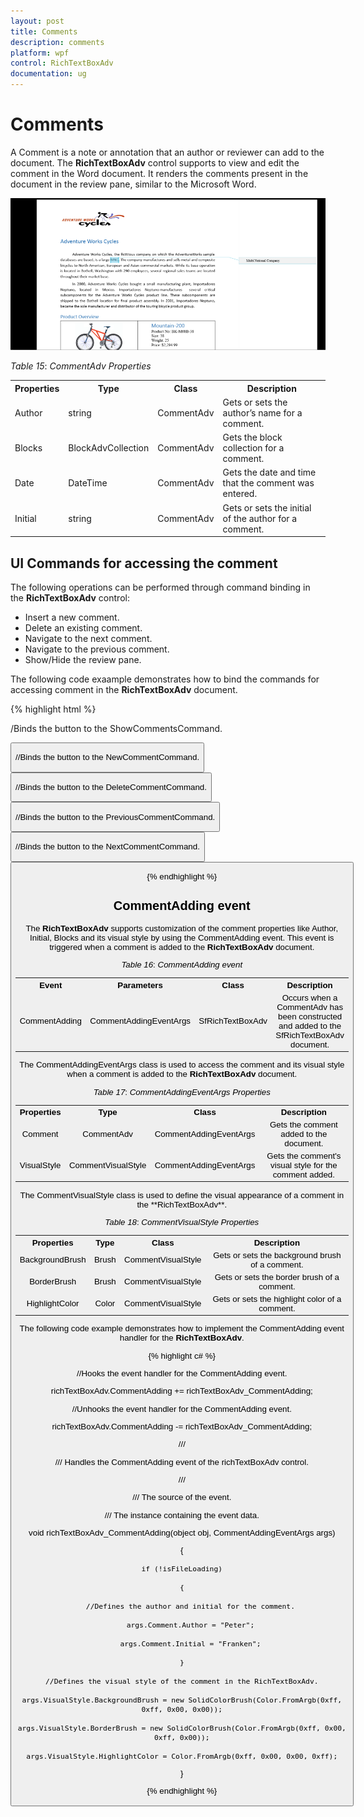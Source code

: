 ```yaml
---
layout: post
title: Comments
description: comments
platform: wpf
control: RichTextBoxAdv
documentation: ug
---
```


# Comments

A Comment is a note or annotation that an author or reviewer can add to the document. The **RichTextBoxAdv** control supports to view and edit the comment in the Word document. It renders the comments present in the document in the review pane, similar to the Microsoft Word.

![](Comments_images/Comments_img1.png)

_Table_ _15_: _CommentAdv Properties_

<table>
<tr>
<th>
Properties</th><th>
Type</th><th>
Class</th><th>
Description</th></tr>
<tr>
<td>
Author</td><td>
string</td><td>
CommentAdv</td><td>
Gets or sets the author’s name for a comment.</td></tr>
<tr>
<td>
Blocks</td><td>
BlockAdvCollection</td><td>
CommentAdv</td><td>
Gets the block collection for a comment.</td></tr>
<tr>
<td>
Date</td><td>
DateTime</td><td>
CommentAdv</td><td>
Gets the date and time that the comment was entered.</td></tr>
<tr>
<td>
Initial</td><td>
string</td><td>
CommentAdv</td><td>
Gets or sets the initial of the author for a comment.</td></tr>
</table>

## UI Commands for accessing the comment

The following operations can be performed through command binding in the **RichTextBoxAdv** control: 

* Insert a new comment.
* Delete an existing comment.
* Navigate to the next comment.
* Navigate to the previous comment.
* Show/Hide the review pane.

The following code exaample demonstrates how to bind the commands for accessing comment in the **RichTextBoxAdv** document. 

{% highlight html %}

/Binds the button to the ShowCommentsCommand.

<Button Content="Show Comments" Command="{Binding ElementName=richTextBoxAdv, Path=ShowCommentsCommand, Mode=TwoWay}" />

//Binds the button to the NewCommentCommand.

<Button Content="New Comment" Command="{Binding ElementName= richTextBoxAdv, Path=NewCommentCommand, Mode=TwoWay}" />

//Binds the button to the DeleteCommentCommand.

<Button Content="Delete Comment" Command="{Binding ElementName=richTextBoxAdv, Path=DeleteCommentCommand, Mode=TwoWay}"/>

//Binds the button to the PreviousCommentCommand.

<Button Content="Previous Comment" Command="{Binding ElementName=richTextBoxAdv, Path=PreviousCommentCommand, Mode=TwoWay}" />

//Binds the button to the NextCommentCommand.

<Button Content="Next Comment" Command="{Binding ElementName=richTextBoxAdv, Path=NextCommentCommand, Mode=TwoWay}" /> 

{% endhighlight %}

## CommentAdding event

The **RichTextBoxAdv** supports customization of the comment properties like Author, Initial, Blocks and its visual style by using the CommentAdding event. This event is triggered when a comment is added to the **RichTextBoxAdv** document.

_Table_ _16_: _CommentAdding event_

<table>
<tr>
<th>
Event</th><th>
Parameters</th><th>
Class</th><th>
Description</th></tr>
<tr>
<td>
CommentAdding</td><td>
CommentAddingEventArgs</td><td>
SfRichTextBoxAdv </td><td>
Occurs when a CommentAdv has been constructed and added to the SfRichTextBoxAdv document.</td></tr>
</table>

The CommentAddingEventArgs class is used to access the comment and its visual style when a comment is added to the **RichTextBoxAdv** document.

_Table_ _17_: _CommentAddingEventArgs Properties_

<table>
<tr>
<th>
Properties</th><th>
Type</th><th>
Class</th><th>
Description</th></tr>
<tr>
<td>
Comment</td><td>
CommentAdv</td><td>
CommentAddingEventArgs</td><td>
Gets the comment added to the document.</td></tr>
<tr>
<td>
VisualStyle</td><td>
CommentVisualStyle</td><td>
CommentAddingEventArgs</td><td>
Gets the comment's visual style for the comment added.</td></tr>
</table>
The CommentVisualStyle class is used to define the visual appearance of a comment in the **RichTextBoxAdv**.

_Table_ _18_: _CommentVisualStyle Properties_

<table>
<tr>
<th>
Properties</th><th>
Type</th><th>
Class</th><th>
Description</th></tr>
<tr>
<td>
BackgroundBrush</td><td>
Brush</td><td>
CommentVisualStyle</td><td>
Gets or sets the background brush of a comment.</td></tr>
<tr>
<td>
BorderBrush</td><td>
Brush</td><td>
CommentVisualStyle</td><td>
Gets or sets the border brush of a comment.</td></tr>
<tr>
<td>
HighlightColor</td><td>
Color</td><td>
CommentVisualStyle</td><td>
Gets or sets the highlight color of a comment.</td></tr>
</table>

The following code example demonstrates how to implement the CommentAdding event handler for the **RichTextBoxAdv**.

{% highlight c# %}

//Hooks the event handler for the CommentAdding event.

richTextBoxAdv.CommentAdding += richTextBoxAdv_CommentAdding;

//Unhooks the event handler for the CommentAdding event.

richTextBoxAdv.CommentAdding -= richTextBoxAdv_CommentAdding;



/// <summary>

/// Handles the CommentAdding event of the richTextBoxAdv control.

/// </summary>

/// <param name="obj">The source of the event.</param>

/// <param name="args">The <see cref="CommentAddingEventArgs"/> instance containing the event data.</param>

void richTextBoxAdv_CommentAdding(object obj, CommentAddingEventArgs args)

{

    if (!isFileLoading)

    {

        //Defines the author and initial for the comment.

        args.Comment.Author = "Peter";

        args.Comment.Initial = "Franken";

    }

    //Defines the visual style of the comment in the RichTextBoxAdv.

    args.VisualStyle.BackgroundBrush = new SolidColorBrush(Color.FromArgb(0xff, 0xff, 0x00, 0x00));

    args.VisualStyle.BorderBrush = new SolidColorBrush(Color.FromArgb(0xff, 0x00, 0xff, 0x00));

    args.VisualStyle.HighlightColor = Color.FromArgb(0xff, 0x00, 0x00, 0xff);

}

{% endhighlight %}